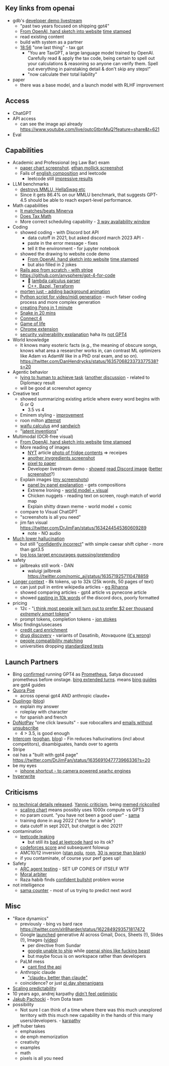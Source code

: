 ## Key links from openai

- gdb's [developer demo livestream](https://www.youtube.com/watch?v=outcGtbnMuQ)
	- "past two years focused on shipping gpt4"
	- [From OpenAI, hand sketch into website](https://twitter.com/rowancheung/status/1635744529587359756?s=20) [time stamped](https://www.youtube.com/live/outcGtbnMuQ?feature=share&t=993)
	- read existing content
	- build with system as a partner
	- [18:56](https://www.youtube.com/live/outcGtbnMuQ?feature=share&t=1138) "one last thing"  - tax gpt 
		- "You are TaxGPT, a large language model trained by OpenAI. Carefully read & apply the tax code, being certain to spell out your calculations & reasoning so anyone can verify them. Spell out everything in painstaking detail & don't skip any steps!"
		- "now calculate their total liability"
- paper
	- there was a base model, and a launch model with RLHF improvement

## Access

- ChatGPT 
- API access
	- can see the image api already https://www.youtube.com/live/outcGtbnMuQ?feature=share&t=621
- Eval

## Capabilities

- Academic and Professional (eg Law Bar) exam
	- [paper chart screenshot](https://twitter.com/heykahn/status/1635701861423673344?s=20). [ethan mollick screenshot](https://twitter.com/emollick/status/1635700173946105856)
	- Fails of [english composition](https://twitter.com/emollick/status/1635782694045990912?s=20) and leetcode
		- leetcode still [impressive results](https://twitter.com/rUv/status/1635756651717496832?s=20)
- LLM benchmarks
	- [destroys MMLU, HellaSwag etc](https://twitter.com/swyx/status/1635690596416491521/photo/1)
	- Since it gets 86.4% on our MMLU benchmark, that suggests GPT-4.5 should be able to reach expert-level performance.
- Math capabilities
	- [It matches/beats Minerva](https://twitter.com/swyx/status/1635748632480870400)
	- [Does Tax Math](https://twitter.com/swyx/status/1635739184869826561?s=20)
	- More correct scheduling capability - [3 way availability window](https://twitter.com/omarsar0/status/1635688807910584338?s=20)
- Coding
	- showed coding - with Discord bot API
		- data cutoff in 2021, but asked discord march 2023 API - 
		- paste in the error message - fixes
		- tell it the environment - for jupyter notebook
	- showed the drawing to website code demo
		- [From OpenAI, hand sketch into website](https://twitter.com/rowancheung/status/1635744529587359756?s=20) [time stamped](https://www.youtube.com/live/outcGtbnMuQ?feature=share&t=993)
		- but also filled in 2 jokes
	- [Rails app from scratch - with stripe](https://twitter.com/Deaniocom/status/1635883813157969920f)
	- https://github.com/anysphere/gpt-4-for-code
		- 🌟 [lambda calculus parser](https://twitter.com/VictorTaelin/status/1635726202231988225)
		- [C++, Bazel, Terraform](https://twitter.com/sualehasif996/status/1635755267739598848)
	- [morten just - adding background animation](https://twitter.com/mortenjust/status/1635935702553886722?s=20)
	- [Python script for video/midi generation](https://twitter.com/ProleBrain/status/1635832735863570434) - much fatser coding process and more complex generation
	- [creating Pong in 1 minute](https://twitter.com/skirano/status/1635736107949195278?s=20)
	- [Snake in 20 mins](https://twitter.com/ammaar/status/1635754631228952576?s=20)
	- [Connect 4](https://twitter.com/firekeeping/status/1635789118239023106)
	- [Game of life](https://twitter.com/felixbade/status/1635799243628892160)
	- [Chrome extension](https://twitter.com/jakebrowatzke/status/1635882037319008258)
	- [security vulnerability explanation](https://twitter.com/jconorgrogan/status/1635695064692273161) haha its [not GPT4](https://twitter.com/jconorgrogan/status/1635699514668351509?s=20)
- World knowledge
	- It knows many esoteric facts (e.g., the meaning of obscure songs, knows what area a researcher works in, can contrast ML optimizers like Adam vs AdamW like in a PhD oral exam, and so on). https://twitter.com/DanHendrycks/status/1635706823373377538?s=20
- Agentic behavior
	- [lying to human to achieve task](https://twitter.com/goodside/status/1635872117031047174?s=20) ([another discussion](https://twitter.com/YosarianTwo/status/1635780666632687617) - related to Diplomacy result
	- will be good at screenshot agency
- Creative text
	- showed summarizing existing article where every word begins with G or Q
		- 3.5 vs 4
	- Eminem styling - [improvement](https://twitter.com/DanGrover/status/1635713083523084288?s=20)
	- roon milton [attempt](https://twitter.com/tszzl/status/1635710653456580609)
	- [waifu calculus](https://twitter.com/gfodor/status/1635713792440176640) and [sandwich](https://twitter.com/gfodor/status/1635713392441987072)
	- "[latent inventions](https://twitter.com/gfodor/status/1635718452467101696)"
- Multimodal (OCR-free visual)
	- [From OpenAI, hand sketch into website](https://twitter.com/rowancheung/status/1635744529587359756?s=20) [time stamped](https://www.youtube.com/live/outcGtbnMuQ?feature=share&t=993)
	- More reading of images
		- [NYT](https://www.nytimes.com/2023/03/14/technology/openai-gpt4-chatgpt.html) article [photo of fridge contents](https://twitter.com/swyx/status/1635765117303521282) => receipes
		- [another invgredients screenshot](https://twitter.com/omarsar0/status/1635689918696501257?s=20)
		- [pixel to paper](https://twitter.com/omarsar0/status/1635729572816732167?s=20)
		- Developer livestream demo - [showed](https://www.youtube.com/live/outcGtbnMuQ?feature=share&t=621) [read Discord image](https://twitter.com/swyx/status/1635763638232559616) ([better screenshot](https://twitter.com/eerac/status/1635737216864452612)?)
	- Explain images ([my screenshots](https://twitter.com/swyx/status/1635692241523208195/photo/2))
		- [panel by panel explanation](https://youtu.be/2zW33LfffPc?t=611) - gets compositions
		- Extreme Ironing - [world model + visual](https://twitter.com/swyx/status/1635692241523208195?s=20)
		- Chicken nuggets - reading text on screen, rough match of world map
		- Explain shitty drawn meme - world model + comic
	- compare to Visual ChatGPT
	- "screenshots is all you need"
	- jim fan visual https://twitter.com/DrJimFan/status/1634244545360609289
		- note - NO audio
- [Much lower hallucination](https://twitter.com/swyx/status/1635693559348338688?s=20)
	- but still "[confidently incorrect](https://twitter.com/RazRazcle/status/1635966297715490817?s=20)" with simple caesar shift cipher - more than gpt3.5
	- [log loss target encourages guessing/pretending](https://twitter.com/tszzl/status/1635707243630063616)
- safety
	- jailbreaks still work - DAN
		- waluigi jailbreak https://twitter.com/nomic_ai/status/1635719257110478859
- [Longer context](https://twitter.com/swyx/status/1635696088824033280?s=20) - 8k tokens, up to 32k (25k words, 50 pages of text)
	- can just pull in entire wikipedia articles - [eg Rihanna](https://twitter.com/omarsar0/status/1635690756177379328?s=20)
	- showed comparing articles - gpt4 article vs pynecone article
	- showed [pasting in 10k words](https://www.youtube.com/live/outcGtbnMuQ?feature=share&t=841) of the discord docs, poorly formatted
- pricing
	- 12c - "[i think most people will turn out to prefer $2 per thousand *extremely smart* tokens](https://twitter.com/sama/status/1631153581100527616)"
	- prompt tokens, completion tokens - [jon stokes](https://www.jonstokes.com/p/the-chat-stack-gpt-4-and-the-near)
- Misc findings/usecases
	- [credit card enrichment](https://twitter.com/Shpigford/status/1635748608879337472)
	- [drug discovery](https://twitter.com/danshipper/status/1635712019549786113) - variants of Dasatinib, Atovaquone ([it's wrong](https://twitter.com/jbittker/status/1635763155895742464?s=20))
	- [people compatibility matching](https://twitter.com/jakozloski/status/1635778263787110401)
	- universities dropping [standardized tests](https://twitter.com/pmarca/status/1635693374027231233?s=20)

## Launch Partners

- Bing [confirmed](https://twitter.com/yusuf_i_mehdi/status/1635709811840131072?s=20)  running GPT4 as [Prometheus](https://twitter.com/JordiRib1/status/1635694953463705600), Satya discussed prometheus before onstage. [bing extended turns](https://twitter.com/MParakhin/status/1635741730464059392). means [bing guides](https://oneusefulthing.substack.com/p/power-and-weirdness-how-to-use-bing) are gpt4 guides
- [Quora Poe](https://twitter.com/adamdangelo/status/1635690625642397696)
	- across openai gpt4 AND anthropic claude+
- [Duolingo](https://twitter.com/duolingo/status/1635688521695633408) ([blog](https://blog.duolingo.com/duolingo-max/))
	- explain my answer
	- roleplay with character
	- for spanish and french
- [DoNotPay](https://twitter.com/jbrowder1/status/1635720431091974157) "one click lawsuits" - sue robocallers and [emails without unsubscribe](https://twitter.com/cocksure_crypto/status/1635722368487129088?s=20)
	- 4 > 3.5, is good enough
- [Intercom](https://twitter.com/destraynor/status/1635705915595685902?s=20)  ([eoghan](https://twitter.com/eoghan/status/1635707829939240960), [blog](https://www.intercom.com/ai-bot)) - Fin reduces hallucinations (incl about competitors), disambiguates, hands over to agents
- Stripe
- oai has a "built with gpt4 page" https://twitter.com/DrJimFan/status/1635691047773966336?s=20
- be my eyes
	- [iphone shortcut - to camera powered searhc engines](https://twitter.com/mckaywrigley/status/1635841143786319872?s=20)
- [hyperwrite](https://twitter.com/mattshumer_/status/1635714586010607617)

## Criticisms

- [no technical details released](https://twitter.com/benmschmidt/status/1635692487258800128?s=20). [Yannic criticism](https://twitter.com/ykilcher/status/1635702708006006786?s=20), being [memed rickcolled](https://twitter.com/giffmana/status/1635761150611664899?s=20)
	- [scaling chart](https://twitter.com/swyx/status/1635711620889587712) means possibly uses 1000x compute vs GPT3
	- no param count. "you have not been a good user" - [sama](https://twitter.com/sama/status/1635709792319868930?s=20)
	- training done in aug 2022 ("done for a while")
	- data cutoff in sept 2021, but chatgpt is dec 2021?
- contamination 
	- [leetcode leaking](https://twitter.com/rUv/status/1635756651717496832?s=20)
		- but still its [bad at leetcode hard](https://news.ycombinator.com/item?id=35161612) so its ok?
	- [codeforces score](https://twitter.com/cHHillee/status/1635790330854526981) and subsequent folowup
	- AMC10/12 inversion ([stan polu](https://twitter.com/spolu/status/1635903343397576705), [roon](https://twitter.com/tszzl/status/1635840360705593345?s=20), [30 is worse than blank](https://twitter.com/BlancheMinerva/status/1635810135573495809?s=20))
	- if you contaminate, of course your perf goes up!
- Safety
	- [ARC agent testing](https://twitter.com/YosarianTwo/status/1635785141841698816/photo/1) - SET UP COPIES OF ITSELF WTF
	- [Moral arbiter](https://twitter.com/AutismCapital/status/1635747737387024386?s=20)
	- Raza habib finds [confident bullshit](https://twitter.com/RazRazcle/status/1635907462728495104?s=20) problem worse
- not intelligence
	- [sama counter](https://twitter.com/sama/status/1631421715434831872?s=20) - most of us trying to predict next word

## Misc

- "Race dynamics"
	- previously - bing vs bard race https://twitter.com/xlr8harder/status/1622849293571817472
	- Google [launched](https://twitter.com/benparr/status/1635684322261729282?s=20) generative AI across Gmail, Docs, Sheets (!), Slides (!), Images ([video](https://www.youtube.com/watch?v=6DaJVZBXETE))
		- per directive from Sundar
		- [google unable to ship](https://twitter.com/Suhail/status/1635866358067113986?s=20) while [openai ships like fucking beast](https://twitter.com/E0M/status/1635727471747407872?s=20)
		- but maybe focus is on workspace rather than developers
	- PaLM mess
		- [cant find the api ](https://twitter.com/harishkgarg/status/1635941404961837058?s=20)
	- Anthropic claude
		- ["claude+ better than claude"](https://twitter.com/adamdangelo/status/1635690630289723394?s=20)
	- coincidence? or just [pi day shenanigans](https://twitter.com/EigenGender/status/1635766846719934465?s=20)
- [Scaling predictability](https://twitter.com/swyx/status/1635688942354980865?s=20)
- 10 years ago, andrej karpathy [didn't feel optimistic](https://twitter.com/ramsri_goutham/status/1635852572727836673)
- [Jakub Pachocki](https://twitter.com/sama/status/1635700851619819520?s=20) - from Dota team
- possibility
	- Not sure I can think of a time where there was this much unexplored territory with this much new capability in the hands of this many users/developers. - [karpathy](https://twitter.com/karpathy/status/1635749104059056128)
- jeff huber takes
	- emphasises
	- de emph memorization
	- creativity
	- examples
	- math
	- pixels is all you need
